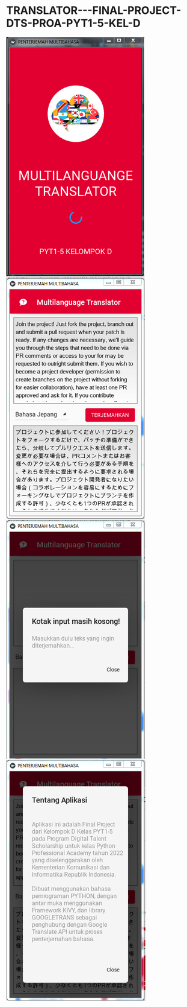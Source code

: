 # TRANSLATOR---FINAL-PROJECT-DTS-PROA-PYT1-5-KEL-D

![Splash Screen](Screenshots/SplashScreen.PNG)
![Main Screen](Screenshots/MainScreen.PNG)
![Error Message](Screenshots/ErrorMsg.PNG)
![About](Screenshots/About.PNG)
